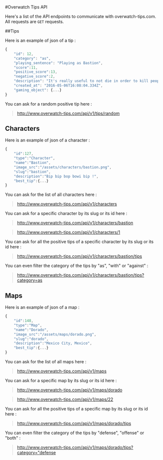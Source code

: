 #Overwatch Tips API

Here's a list of the API endpoints to communicate with overwatch-tips.com. All requests are `GET` requests.

##Tips

Here is an example of json of a tip :
```javascript
{
    "id": 12,
    "category": "as",
    "playing_sentence": "Playing as Bastion",
    "score":11,
    "positive_score":13,
    "negative_score":2,
    "description": "It's really useful to not die in order to kill people",
    "created_at": "2016-05-06T16:08:04.334Z",
    "gaming_object": {...}
}
```

You can ask for a random positive tip here :
> http://www.overwatch-tips.com/api/v1/tips/random

## Characters

Here is an example of json of a character :
```javascript
{
    "id":127,
    "type":"Character",
    "name":"Bastion",
    "image_src":"/assets/characters/bastion.png",
    "slug":"bastion",
    "description":"Bip bip bop bowi bip !",
    "best_tip":{...}
}
```

You can ask for the list of all characters here :
> http://www.overwatch-tips.com/api/v1/characters

You can ask for a specific character by its slug or its id here :
> http://www.overwatch-tips.com/api/v1/characters/bastion

> http://www.overwatch-tips.com/api/v1/characters/1

You can ask for all the positive tips of a specific character by its slug or its id here :
> http://www.overwatch-tips.com/api/v1/characters/bastion/tips

You can even filter the category of the tips by "as", "with" or "against" :
> http://www.overwatch-tips.com/api/v1/characters/bastion/tips?category=as

## Maps

Here is an example of json of a map :
```javascript
{
    "id":148,
    "type":"Map",
    "name":"Dorado",
    "image_src":"/assets/maps/dorado.png",
    "slug":"dorado",
    "description":"Mexico City, Mexico",
    "best_tip":{...}
}
```

You can ask for the list of all maps here :
> http://www.overwatch-tips.com/api/v1/maps

You can ask for a specific map by its slug or its id here :
> http://www.overwatch-tips.com/api/v1/maps/dorado

> http://www.overwatch-tips.com/api/v1/maps/22

You can ask for all the positive tips of a specific map by its slug or its id here :
> http://www.overwatch-tips.com/api/v1/maps/dorado/tips

You can even filter the category of the tips by "defense", "offense" or "both" :
> http://www.overwatch-tips.com/api/v1/maps/dorado/tips?category="defense





